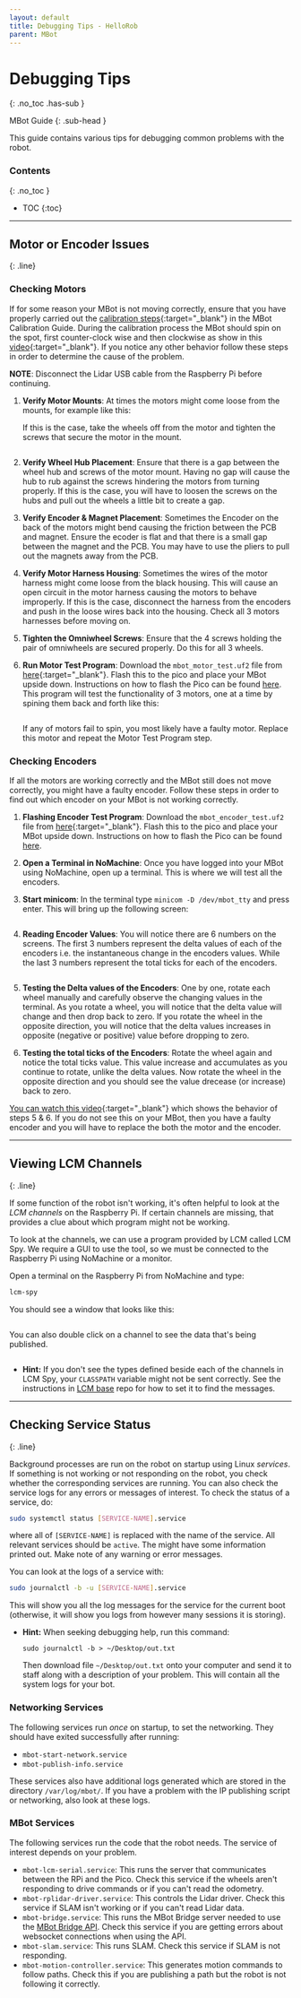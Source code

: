 ```yaml
---
layout: default
title: Debugging Tips - HelloRob
parent: MBot
---
```


# Debugging Tips
{: .no_toc .has-sub }

MBot Guide
{: .sub-head }

This guide contains various tips for debugging common problems with the robot.

### Contents
{: .no_toc }

* TOC
{:toc}

---
## Motor or Encoder Issues
{: .line}
### Checking Motors

If for some reason your MBot is not moving correctly, ensure that you have properly carried out the [calibration steps](/mbot/#calibrating-your-mbot){:target="_blank"} in the MBot Calibration Guide. During the calibration process the MBot should spin on the spot, first counter-clock wise and then clockwise as show in this [video](https://youtu.be/Fl2M0zanTJc){:target="_blank"}. If you notice any other behavior follow these steps in order to determine the cause of the problem.

**NOTE**: Disconnect the Lidar USB cable from the Raspberry Pi before continuing.

1. **Verify Motor Mounts**: At times the motors might come loose from the mounts, for example like this:
    <span class="image centered"><img src="/assets/images/debug/loosemotor.gif" alt="" style="max-width:200px;"/></span>

    If this is the case, take the wheels off from the motor and tighten the screws that secure the motor in the mount.


    <span class="image centered"><img src="/assets/images/debug/motorscrews.jpg" alt="" style="max-width:200px;"/></span>

2. **Verify Wheel Hub Placement**: Ensure that there is a gap between the wheel hub and screws of the motor mount. Having no gap will cause the hub to rub against the screws hindering the motors from turning properly. If this is the case, you will have to loosen the screws on the hubs and pull out the wheels a little bit to create a gap.
    <span class="image centered"><img src="/assets/images/debug/wheelspacing.png" alt="" style="max-width:600px;"/></span>

3. **Verify Encoder & Magnet Placement**: Sometimes the Encoder on the back of the motors might bend causing the friction between the PCB and magnet. Ensure the ecoder is flat and that there is a small gap between the magnet and the PCB. You may have to use the pliers to pull out the magnets away from the PCB.
    <span class="image centered"><img src="/assets/images/debug/bentencoder.png" alt="" style="max-width:600px;"/></span>
4. **Verify Motor Harness Housing**: Sometimes the wires of the motor harness might come loose from the black housing. This will cause an open circuit in the motor harness causing the motors to behave improperly. If this is the case, disconnect the harness from the encoders and push in the loose wires back into the housing. Check all 3 motors harnesses before moving on.
    <span class="image centered"><img src="/assets/images/debug/loosewireharness.png" alt="" style="max-width:600px;"/></span>


5. **Tighten the Omniwheel Screws**: Ensure that the 4 screws holding the pair of omniwheels are secured properly. Do this for all 3 wheels.
    <span class="image centered"><img src="/assets/images/debug/wheelscrews.jpg" alt="" style="max-width:200px;"/></span>


6. **Run Motor Test Program**: Download the `mbot_motor_test.uf2` file from [here](https://drive.google.com/drive/folders/1sVPw5HKwVrWMN5sYUofBw1tnrrkemnmz?usp=drive_link){:target="_blank"}. Flash this to the pico and place your MBot upside down. Instructions on how to flash the Pico can be found [here](/mbot/#calibrating-your-mbot). This program will test the functionality of 3 motors, one at a time by spining them back and forth like this:

    <span class="image centered"><img src="/assets/images/debug/mbotmotortest.gif" alt="" style="max-width:600px;"/></span>

    If any of motors fail to spin, you most likely have a faulty motor. Replace this motor and repeat the Motor Test Program step.


### Checking Encoders
If all the motors are working correctly and the MBot still does not move correctly, you might have a faulty encoder. Follow these steps in order to find out which encoder on your MBot is not working correctly.

1. **Flashing Encoder Test Program**: Download the `mbot_encoder_test.uf2` file from [here](https://drive.google.com/drive/folders/1sVPw5HKwVrWMN5sYUofBw1tnrrkemnmz?usp=drive_link){:target="_blank"}. Flash this to the pico and place your MBot upside down. Instructions on how to flash the Pico can be found [here](/mbot/#calibrating-your-mbot).

2. **Open a Terminal in NoMachine**: Once you have logged into your MBot using NoMachine, open up a terminal. This is where we will test all the encoders.

3. **Start minicom**: In the terminal type `minicom -D /dev/mbot_tty` and press enter. This will bring up the following screen:

    <span class="image centered"><img src="/assets/images/debug/minicomencoder.png" alt="" style="max-width:600px;"/></span>

4. **Reading Encoder Values**: You will notice there are 6 numbers on the screens. The first 3 numbers represent the delta values of each of the encoders i.e. the instantaneous change in the encoders values. While the last 3 numbers represent the total ticks for each of the encoders.

    <span class="image centered"><img src="/assets/images/debug/minicomencodervalues.png" alt="" style="max-width:600px;"/></span>

5. **Testing the Delta values of the Encoders**: One by one, rotate each wheel manually and carefully observe the changing values in the terminal. As you rotate a wheel, you will notice that the delta value will change and then drop back to zero. If you rotate the wheel in the opposite direction, you will notice that the delta values increases in opposite (negative or positive) value before dropping to zero.

6. **Testing the total ticks of the Encoders**: Rotate the wheel again and notice the total ticks value. This value increase and accumulates as you continue to rotate, unlike the delta values. Now rotate the wheel in the opposite direction and you should see the value drecease (or increase) back to zero.

[You can watch this video](https://photos.app.goo.gl/475CXuh7fRVHMS9d8){:target="_blank"} which shows the behavior of steps 5 & 6. If you do not see this on your MBot, then you have a faulty encoder and you will have to replace the both the motor and the encoder.




---

## Viewing LCM Channels
{: .line}

If some function of the robot isn't working, it's often helpful to look at the *LCM channels* on the Raspberry Pi. If certain channels are missing, that provides a clue about which program might not be working.

To look at the channels, we can use a program provided by LCM called LCM Spy. We require a GUI to use the tool, so we must be connected to the Raspberry Pi using NoMachine or a monitor.

Open a terminal on the Raspberry Pi from NoMachine and type:
```bash
lcm-spy
```

You should see a window that looks like this:

<span class="image centered"><img src="/assets/images/debug/lcm-spy.png" alt="" style="max-width:600px;"/></span>

You can also double click on a channel to see the data that's being published.

<span class="image centered"><img src="/assets/images/debug/lcm-spy-details.png" alt="" style="max-width:600px;"/></span>

<ul class="hint">
    <li class="icon solid fa-cogs"><strong>Hint:</strong> If you don't see the types defined beside each of the channels in LCM Spy, your <code>CLASSPATH</code> variable might not be sent correctly. See the instructions in <a href="https://github.com/MBot-Project-Development/mbot_lcm_base" target="_blank">LCM base</a> repo for how to set it to find the messages.</li>
</ul>

---

## Checking Service Status
{: .line}

Background processes are run on the robot on startup using Linux *services*. If something is not working or not responding on the robot, you check whether the corresponding services are running. You can also check the service logs for any errors or messages of interest. To check the status of a service, do:
```bash
sudo systemctl status [SERVICE-NAME].service
```
where all of `[SERVICE-NAME]` is replaced with the name of the service. All relevant services should be `active`. The might have some information printed out. Make note of any warning or error messages.

You can look at the logs of a service with:
```bash
sudo journalctl -b -u [SERVICE-NAME].service
```
This will show you all the log messages for the service for the current boot (otherwise, it will show you logs from however many sessions it is storing).

<ul class="hint">
    <li class="icon solid fa-cogs"><strong>Hint:</strong> When seeking debugging help, run this command:
    <pre class="language-bash"><code>sudo journalctl -b > ~/Desktop/out.txt</code></pre>
    Then download file <code>~/Desktop/out.txt</code> onto your computer and send it to staff along with a description of your problem. This will contain all the system logs for your bot.</li>
</ul>

### Networking Services

The following services run *once* on startup, to set the networking. They should have exited successfully after running:
*  `mbot-start-network.service`
*  `mbot-publish-info.service`

These services also have additional logs generated which are stored in the directory `/var/log/mbot/`. If you have a problem with the IP publishing script or networking, also look at these logs.

### MBot Services

The following services run the code that the robot needs. The service of interest depends on your problem.

* `mbot-lcm-serial.service`: This runs the server that communicates between the RPi and the Pico. Check this service if the wheels aren't responding to drive commands or if you can't read the odometry.
* `mbot-rplidar-driver.service`: This controls the Lidar driver. Check this service if SLAM isn't working or if you can't read Lidar data.
* `mbot-bridge.service`: This runs the MBot Bridge server needed to use the [MBot Bridge API](/mbot/bridge-api). Check this service if you are getting errors about websocket connections when using the API.
* `mbot-slam.service`: This runs SLAM. Check this service if SLAM is not responding.
* `mbot-motion-controller.service`: This generates motion commands to follow paths. Check this if you are publishing a path but the robot is not following it correctly.

